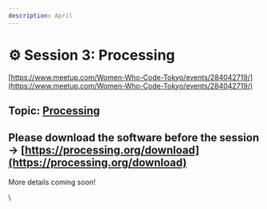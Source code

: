 ```yaml
---
description: April
---
```


# ⚙ Session 3: Processing

[https://www.meetup.com/Women-Who-Code-Tokyo/events/284042719/](https://www.meetup.com/Women-Who-Code-Tokyo/events/284042719/)

## Topic: [Processing](https://processing.org)

## Please download the software before the session -> [https://processing.org/download](https://processing.org/download)

More details coming soon!

\
